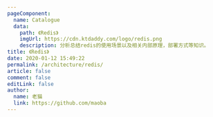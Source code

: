 ```yaml
---
pageComponent:
  name: Catalogue
  data:
    path: 《Redis》
    imgUrl: https://cdn.ktdaddy.com/logo/redis.png
    description: 分析总结redis的使用场景以及相关内部原理，部署方式等知识。
title: 《Redis》
date: 2020-01-12 15:49:22
permalink: /architecture/redis/
article: false
comment: false
editLink: false
author:
  name: 老猫
  link: https://github.com/maoba
---
```

